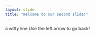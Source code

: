```yaml
---
layout: slide
title: "Welcome to our second slide!"
---
```

a witty line
Use the left arrow to go back!
